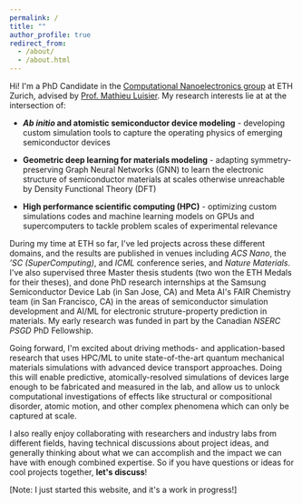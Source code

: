 ```yaml
---
permalink: /
title: ""
author_profile: true
redirect_from: 
  - /about/
  - /about.html
---
```


Hi! I'm a PhD Candidate in the [Computational Nanoelectronics group](https://nano-tcad.ee.ethz.ch/) at ETH Zurich, advised by [Prof. Mathieu Luisier](https://ee.ethz.ch/the-department/faculty/professors/person-detail.ODA5MjM=.TGlzdC80MTEsMTA1ODA0MjU5.html). My research interests lie at at the intersection of:

*  ***Ab initio* and atomistic semiconductor device modeling** - developing custom simulation tools to capture the operating physics of emerging semiconductor devices

*  **Geometric deep learning for materials modeling** - adapting symmetry-preserving Graph Neural Networks (GNN) to learn the electronic structure of semiconductor materials at scales otherwise unreachable by Density Functional Theory (DFT)

*  **High performance scientific computing (HPC)** - optimizing custom simulations codes and machine learning models on GPUs and supercomputers to tackle problem scales of experimental relevance

<!-- During my time at ETH so far, I've led projects across these different domains, and the results are published in venues including _ACS Nano_, the _International Conference for High Performance Computing, Networking, Storage, and Analysis (’SC)_, the _International Conference on Machine Learning (ICML)_, and _Nature Materials_. I've also supervised three Master thesis students (two won the ETH Medals for their theses), and done PhD research internships at the Samsung Semiconductor Device Lab (in San Jose, CA) and Meta AI's FAIR Chemistry team (in San Francisco, CA) in the areas of semiconductor simulation development and AI/ML for electronic struture-property prediction in materials.  -->

During my time at ETH so far, I've led projects across these different domains, and the results are published in venues including _ACS Nano_, the _’SC (SuperComputing)_, and _ICML_ conference series, and _Nature Materials_. I've also supervised three Master thesis students (two won the ETH Medals for their theses), and done PhD research internships at the Samsung Semiconductor Device Lab (in San Jose, CA) and Meta AI's FAIR Chemistry team (in San Francisco, CA) in the areas of semiconductor simulation development and AI/ML for electronic struture-property prediction in materials. My early research was funded in part by the Canadian _NSERC PSGD_ PhD Fellowship.

Going forward, I'm excited about driving methods- and application-based research that uses HPC/ML to unite state-of-the-art quantum mechanical materials simulations with advanced device transport approaches. Doing this will enable predictive, atomically-resolved simulations of devices large enough to be fabricated and measured in the lab, and allow us to unlock computational investigations of effects like structural or compositional disorder, atomic motion, and other complex phenomena which can only be captured at scale.  

I also really enjoy collaborating with researchers and industry labs from different fields, having technical discussions about project ideas, and generally thinking about what we can accomplish and the impact we can have with enough combined expertise. So if you have questions or ideas for cool projects together, **let's discuss**!

[Note: I just started this website, and it's a work in progress!]

<!-- to bring what's possible at the material-level up the  -->


<!-- Over the past few years, I've pursed some general topics that united these areas. More often than not, it takes far more time to develop the methods and code than to explore the intended applications. However, since I started out as a researcher in the field of semiconductor device physics, I still like to think of my overarching projects in terms of the kinds of devices I wanted to model:

**Phase Change Memory (PCM)** - PCM cells exhibit gradual structural phase transitions which translates into a tunable resistance effect. The chemical composition space of these materials is large, but their specific composition and stoichiometry directly determine acheivable resistance contrast and stability. This makes a computational investigation of this space an attractive prospect. Simulating this involves being able to recompute the electronic structure during structural phase changes, which is computationally unfeasible with conventional methods. This is what I hope to do through the use of equivariant Graph Neural Networks [arxiv] combined with full-batch distributed training to handle the large graphs encountered [submitted_SC25].

**Resistive Random Access Memory (RRAM) Arrays** - RRAM is an emerging high-density non-volatile memory technology which operates on the principle of reversible dielectric breakdown. After first investigating current flow through these devices on an *ab intitio* level of theory which combined DFT and Quantum Transport [ACSNano2023], I developed a kinetic Monte Carlo application to capture the relevant physics at much larger scales [SC24], and explored potential failure mechanism at the atomistic scale which occur when devices are integrated into memory arrays [DRC2025]. Recently, I've been working with experimental collaborators at IBM Zurich to investigate the detailed mechanisms behind the soft dielectric breakdown effect, and how we can reduce the voltages required to acheive it [submitted_ACSNano2025]

**Strain-engineered 2D-material transistors** - I started out in the field of semiconductor device physics by using DFT and Quantum Transport methods to investigate the influence of lattice strain to improve the drive currents [APL] and reduce tunneling leakage [EDL] in 2D-material transistors. -->

<!-- A data-driven personal website

Researcher in Semiconductor Devices and Computational Materials Science. 
====== -->

